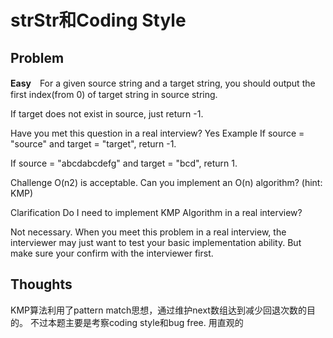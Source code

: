# strStr和Coding Style
## Problem
**Easy**　For a given source string and a target string, you should output the first index(from 0) of target string in source string.

If target does not exist in source, just return -1.

Have you met this question in a real interview? Yes
Example
If source = "source" and target = "target", return -1.

If source = "abcdabcdefg" and target = "bcd", return 1.

Challenge
O(n2) is acceptable. Can you implement an O(n) algorithm? (hint: KMP)

Clarification
Do I need to implement KMP Algorithm in a real interview?

Not necessary. When you meet this problem in a real interview, the interviewer may just want to test your basic implementation ability. But make sure your confirm with the interviewer first.

## Thoughts
KMP算法利用了pattern match思想，通过维护next数组达到减少回退次数的目的。
不过本题主要是考察coding style和bug free. 用直观的
